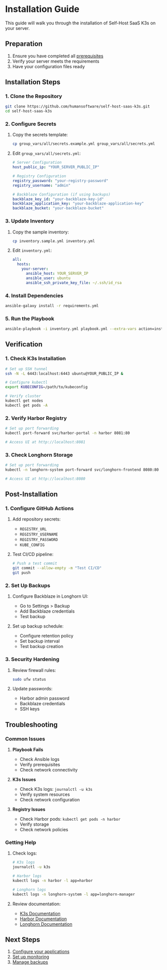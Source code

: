 # Installation Guide

This guide will walk you through the installation of Self-Host SaaS K3s on your server.

## Preparation

1. Ensure you have completed all [prerequisites](prerequisites.md)
2. Verify your server meets the requirements
3. Have your configuration files ready

## Installation Steps

### 1. Clone the Repository

```bash
git clone https://github.com/humansoftware/self-host-saas-k3s.git
cd self-host-saas-k3s
```

### 2. Configure Secrets

1. Copy the secrets template:
   ```bash
   cp group_vars/all/secrets.example.yml group_vars/all/secrets.yml
   ```

2. Edit `group_vars/all/secrets.yml`:
   ```yaml
   # Server Configuration
   host_public_ip: "YOUR_SERVER_PUBLIC_IP"

   # Registry Configuration
   registry_password: "your-registry-password"
   registry_username: "admin"

   # Backblaze Configuration (if using backups)
   backblaze_key_id: "your-backblaze-key-id"
   backblaze_application_key: "your-backblaze-application-key"
   backblaze_bucket: "your-backblaze-bucket"
   ```

### 3. Update Inventory

1. Copy the sample inventory:
   ```bash
   cp inventory.sample.yml inventory.yml
   ```

2. Edit `inventory.yml`:
   ```yaml
   all:
     hosts:
       your-server:
         ansible_host: YOUR_SERVER_IP
         ansible_user: ubuntu
         ansible_ssh_private_key_file: ~/.ssh/id_rsa
   ```

### 4. Install Dependencies

```bash
ansible-galaxy install -r requirements.yml
```

### 5. Run the Playbook

```bash
ansible-playbook -i inventory.yml playbook.yml --extra-vars action=install
```

## Verification

### 1. Check K3s Installation

```bash
# Set up SSH tunnel
ssh -N -L 6443:localhost:6443 ubuntu@YOUR_PUBLIC_IP &

# Configure kubectl
export KUBECONFIG=/path/to/kubeconfig

# Verify cluster
kubectl get nodes
kubectl get pods -A
```

### 2. Verify Harbor Registry

```bash
# Set up port forwarding
kubectl port-forward svc/harbor-portal -n harbor 8081:80

# Access UI at http://localhost:8081
```

### 3. Check Longhorn Storage

```bash
# Set up port forwarding
kubectl -n longhorn-system port-forward svc/longhorn-frontend 8080:80

# Access UI at http://localhost:8080
```

## Post-Installation

### 1. Configure GitHub Actions

1. Add repository secrets:
   - `REGISTRY_URL`
   - `REGISTRY_USERNAME`
   - `REGISTRY_PASSWORD`
   - `KUBE_CONFIG`

2. Test CI/CD pipeline:
   ```bash
   # Push a test commit
   git commit --allow-empty -m "Test CI/CD"
   git push
   ```

### 2. Set Up Backups

1. Configure Backblaze in Longhorn UI:
   - Go to Settings > Backup
   - Add Backblaze credentials
   - Test backup

2. Set up backup schedule:
   - Configure retention policy
   - Set backup interval
   - Test backup creation

### 3. Security Hardening

1. Review firewall rules:
   ```bash
   sudo ufw status
   ```

2. Update passwords:
   - Harbor admin password
   - Backblaze credentials
   - SSH keys

## Troubleshooting

### Common Issues

1. **Playbook Fails**
   - Check Ansible logs
   - Verify prerequisites
   - Check network connectivity

2. **K3s Issues**
   - Check K3s logs: `journalctl -u k3s`
   - Verify system resources
   - Check network configuration

3. **Registry Issues**
   - Check Harbor pods: `kubectl get pods -n harbor`
   - Verify storage
   - Check network policies

### Getting Help

1. Check logs:
   ```bash
   # K3s logs
   journalctl -u k3s

   # Harbor logs
   kubectl logs -n harbor -l app=harbor

   # Longhorn logs
   kubectl logs -n longhorn-system -l app=longhorn-manager
   ```

2. Review documentation:
   - [K3s Documentation](k3s.md)
   - [Harbor Documentation](harbor.md)
   - [Longhorn Documentation](longhorn.md)

## Next Steps

1. [Configure your applications](applications.md)
2. [Set up monitoring](monitoring.md)
3. [Manage backups](backups.md) 